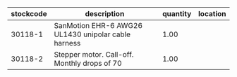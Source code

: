 |stockcode|description|quantity|location|
|---------|-----------|--------|--------|
|30118-1|SanMotion EHR-6 AWG26 UL1430 unipolar cable harness|1.00||
|30118-2|Stepper motor.  Call-off.  Monthly drops of 70|1.00||
